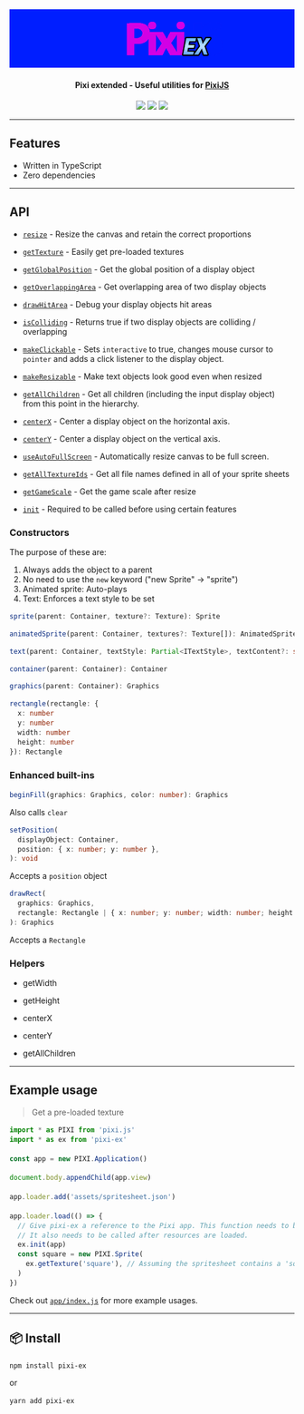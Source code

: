 <img src="./pixi-ex.png">
<h4 align="center">
  Pixi extended - Useful utilities for <a href="https://github.com/pixijs/pixi.js">PixiJS</a>
</h4>

<div align="center">
  <img src="https://badgen.net/npm/v/pixi-ex?icon=npm" />
  <img src="https://badgen.net/bundlephobia/minzip/pixi-ex" />
  <img src="https://badgen.net/github/last-commit/sajmoni/pixi-ex/main?icon=github" />
</div>

---

## Features

- Written in TypeScript
- Zero dependencies

---

## API

- [`resize`](docs/resize.md) - Resize the canvas and retain the correct proportions

- [`getTexture`](docs/getTexture.md) - Easily get pre-loaded textures

- [`getGlobalPosition`](docs/getGlobalPosition.md) - Get the global position of a display object

- [`getOverlappingArea`](docs/getOverlappingArea.md) - Get overlapping area of two display objects

- [`drawHitArea`](docs/drawHitArea.md) - Debug your display objects hit areas

- [`isColliding`](docs/isColliding.md) - Returns true if two display objects are colliding / overlapping

- [`makeClickable`](docs/makeClickable.md) - Sets `interactive` to true, changes mouse cursor to `pointer` and adds a click listener to the display object.

- [`makeResizable`](docs/makeResizable.md) - Make text objects look good even when resized

- [`getAllChildren`](docs/getAllChildren.md) - Get all children (including the input display object) from this point in the hierarchy.

- [`centerX`](docs/centerX.md) - Center a display object on the horizontal axis.

- [`centerY`](docs/centerY.md) - Center a display object on the vertical axis.

- [`useAutoFullScreen`](docs/useAutoFullScreen.md) - Automatically resize canvas to be full screen.

- [`getAllTextureIds`](docs/getAllTextureIds.md) - Get all file names defined in all of your sprite sheets

- [`getGameScale`](api/getGameScale.md) - Get the game scale after resize

- [`init`](api/init.md) - Required to be called before using certain features

### Constructors

The purpose of these are:

1. Always adds the object to a parent
2. No need to use the `new` keyword ("new Sprite" -> "sprite")
3. Animated sprite: Auto-plays
4. Text: Enforces a text style to be set

```ts
sprite(parent: Container, texture?: Texture): Sprite
```

```ts
animatedSprite(parent: Container, textures?: Texture[]): AnimatedSprite
```

```ts
text(parent: Container, textStyle: Partial<ITextStyle>, textContent?: string): Text
```

```ts
container(parent: Container): Container
```

```ts
graphics(parent: Container): Graphics
```

```ts
rectangle(rectangle: {
  x: number
  y: number
  width: number
  height: number
}): Rectangle
```

### Enhanced built-ins

```ts
beginFill(graphics: Graphics, color: number): Graphics
```

Also calls `clear`

```ts
setPosition(
  displayObject: Container,
  position: { x: number; y: number },
): void
```

Accepts a `position` object

```ts
drawRect(
  graphics: Graphics,
  rectangle: Rectangle | { x: number; y: number; width: number; height: number },
): Graphics
```

Accepts a `Rectangle`

### Helpers

- getWidth

- getHeight

- centerX

- centerY

- getAllChildren

---

## Example usage

> Get a pre-loaded texture

```js
import * as PIXI from 'pixi.js'
import * as ex from 'pixi-ex'

const app = new PIXI.Application()

document.body.appendChild(app.view)

app.loader.add('assets/spritesheet.json')

app.loader.load(() => {
  // Give pixi-ex a reference to the Pixi app. This function needs to be called before any other calls to pixi-ex.
  // It also needs to be called after resources are loaded.
  ex.init(app)
  const square = new PIXI.Sprite(
    ex.getTexture('square'), // Assuming the spritesheet contains a 'square' texture
  )
})
```

Check out [`app/index.js`](app/index.js) for more example usages.

---

## :package: Install

`npm install pixi-ex`

or

`yarn add pixi-ex`
